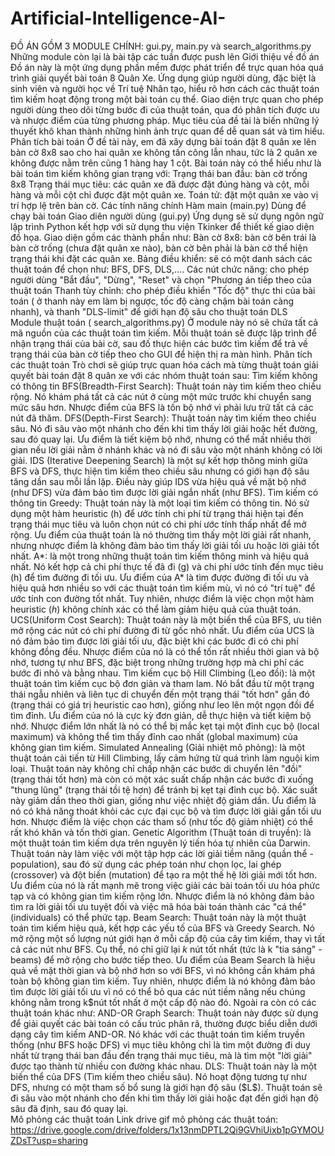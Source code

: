 # Artificial-Intelligence-AI-
ĐỒ ÁN GỒM 3 MODULE CHÍNH: gui.py, main.py và search_algorithms.py 
Những module còn lại là bài tập các tuần được push lên 
Giới thiệu về đồ án
   Đồ án này là một ứng dụng phần mềm được phát triển để trực quan hóa quá trình giải quyết bài toán 8 Quân Xe. Ứng dụng giúp người dùng, đặc biệt là sinh viên và người học về Trí tuệ Nhân tạo, hiểu rõ hơn cách các thuật toán tìm kiếm hoạt động trong một bài toán cụ thể. Giao diện trực quan cho phép người dùng theo dõi từng bước đi của thuật toán, qua đó phân tích được ưu và nhược điểm của từng phương pháp. Mục tiêu của đề tài là biến những lý thuyết khô khan thành những hình ảnh trực quan để dễ quan sát và tìm hiểu. 
Phân tích bài toán
    Ở đề tài này, em đã xây dựng bài toán đặt 8 quân xe lên bàn cờ 8x8 sao cho hai quân xe không tấn công lẫn nhau, tức là 2 quân xe không được nằm trên cũng 1 hàng hay 1 cột. Bài toán này có thể hiểu như là bài toán tìm kiếm không gian trạng với:
   Trạng thái ban đầu: bàn cờ trống 8x8
   Trạng thái mục tiêu: các quân xe đã được đặt đúng hàng và cột, mỗi hàng và mỗi cột chỉ được đặt một quân xe.
   Toán tử: đặt một quân xe vào vị trí hợp lệ trên bàn cờ.
Các tính năng chính
   Hàm main (main.py)
      Dùng để chạy bài toán
   Giao diên người dùng (gui.py)
      Ứng dụng sẽ sử dụng ngôn ngữ lập trình Python kết hợp với sử dụng thu viện Tkinker để thiết kế giao diện đồ họa. Giao diện gồm các thành phần như:
      Bàn cờ 8x8: bàn cờ bên trái là bàn cờ trống (chưa đặt quân xe nào), bàn cờ bên phải là bàn cờ thể hiện trạng thái khi đặt các quân xe.
      Bảng điều khiển: sẽ có một danh sách các thuật toán để chọn như: BFS, DFS, DLS,....
      Các nút chức năng: cho phép người dùng "Bắt đầu", "Dừng", "Reset" và chọn "Phương án tiếp theo của thuật toán
      Thanh tùy chỉnh: cho phép điều khiển "Tốc độ" thực thi của bài toán ( ở thanh này em làm bị ngược, tốc độ càng chậm bài toán càng nhanh), và thanh "DLS-limit" để giới hạn độ sâu cho thuật toán DLS    
Module thuật toán ( search_algorithms.py)
   Ở module này nó sẽ chứa tất cả mã nguồn của các thuật toán tìm kiếm. Mỗi thuật toán sẽ được lập trình để nhận trạng thái của bài cờ, sau đố thực hiện các bước tìm kiếm để trả về trạng thái của bàn cờ tiếp theo cho GUI để hiện thị ra màn hình.
Phân tích các thuật toán
   Trò chơi sẽ giúp trực quan hóa cách mà từng thuật toán giải quyết bài toán đặt 8 quân xe với các nhóm thuật toán sau:
   Tìm kiếm không có thông tin
      BFS(Breadth-First Search): Thuật toán này tìm kiếm theo chiều rộng. Nó khám phá tất cả các nút ở cùng một mức trước khi chuyển sang mức sâu hơn. Nhược điểm của BFS là tốn bộ nhớ vì phải lưu trữ tất cả các nút đã thăm.
      DFS(Depth-First Search): Thuật toán này tìm kiếm theo chiều sâu. Nó đi sâu vào một nhánh cho đến khi tìm thấy lời giải hoặc hết đường, sau đó quay lại. Ưu điểm là tiết kiệm bộ nhớ, nhưng có thể mất nhiều thời gian nếu lời giải nằm ở nhánh khác và nó đi sâu vào một nhánh không có lời giải.
      IDS (Iterative Deepening Search) là một sự kết hợp thông minh giữa BFS và DFS, thực hiện tìm kiếm theo chiều sâu nhưng có giới hạn độ sâu tăng dần sau mỗi lần lặp. Điều này giúp IDS vừa hiệu quả về mặt bộ nhớ (như DFS) vừa đảm bảo tìm được lời giải ngắn nhất (như BFS).
Tìm kiếm có thông tin
      Greedy: Thuật toán này là một loại tìm kiếm có thông tin. Nó sử dụng một hàm heuristic (h) để ước tính chi phí từ trạng thái hiện tại đến trạng thái mục tiêu và luôn chọn nút có chi phí ước tính thấp nhất để mở rộng. Ưu điểm của thuật toán là nó thường tìm thấy một lời giải rất nhanh, nhưng nhược điểm là không đảm bảo tìm thấy lời giải tối ưu hoặc lời giải tốt nhất.
      A*: là một trong những thuật toán tìm kiếm thông minh và hiệu quả nhất. Nó kết hợp cả chi phí thực tế đã đi (g) và chi phí ước tính đến mục tiêu (h) để tìm đường đi tối ưu. Ưu điểm của A* là tìm được đường đi tối ưu và hiệu quả hơn nhiều so với các thuật toán tìm kiếm mù, vì nó có "trí tuệ" để ước tính con đường tốt nhất. Tuy nhiên, nhược điểm là việc chọn một hàm heuristic ($h$) không chính xác có thể làm giảm hiệu quả của thuật toán.
      UCS(Uniform Cost Search): Thuật toán này là một biến thể của BFS, ưu tiên mở rộng các nút có chi phí đường đi từ gốc nhỏ nhất. Ưu điểm của UCS là nó đảm bảo tìm được lời giải tối ưu, đặc biệt khi các bước đi có chi phí không đồng đều. Nhược điểm của nó là có thể tốn rất nhiều thời gian và bộ nhớ, tương tự như BFS, đặc biệt trong những trường hợp mà chi phí các bước đi nhỏ và bằng nhau.
   Tìm kiếm cục bộ
      Hill Climbing (Leo đồi):  là một thuật toán tìm kiếm cục bộ đơn giản và tham lam. Nó bắt đầu từ một trạng thái ngẫu nhiên và liên tục di chuyển đến một trạng thái "tốt hơn" gần đó (trạng thái có giá trị heuristic cao hơn), giống như leo lên một ngọn đồi để tìm đỉnh. Ưu điểm của nó là cực kỳ đơn giản, dễ thực hiện và tiết kiệm bộ nhớ. Nhược điểm lớn nhất là nó có thể bị mắc kẹt tại một đỉnh cục bộ (local maximum) và không thể tìm thấy đỉnh cao nhất (global maximum) của không gian tìm kiếm.
      Simulated Annealing (Giải nhiệt mô phỏng):  là một thuật toán cải tiến từ Hill Climbing, lấy cảm hứng từ quá trình làm nguội kim loại. Thuật toán này không chỉ chấp nhận các bước di chuyển lên "đồi" (trạng thái tốt hơn) mà còn có một xác suất chấp nhận các bước đi xuống "thung lũng" (trạng thái tồi tệ hơn) để tránh bị kẹt tại đỉnh cục bộ. Xác suất này giảm dần theo thời gian, giống như việc nhiệt độ giảm dần. Ưu điểm là nó có khả năng thoát khỏi các cực đại cục bộ và tìm được lời giải gần tối ưu hơn. Nhược điểm là việc chọn các tham số (như tốc độ giảm nhiệt) có thể rất khó khăn và tốn thời gian.
      Genetic Algorithm (Thuật toán di truyền): là một thuật toán tìm kiếm dựa trên nguyên lý tiến hóa tự nhiên của Darwin. Thuật toán này làm việc với một tập hợp các lời giải tiềm năng (quần thể - population), sau đó sử dụng các phép toán như chọn lọc, lai ghép (crossover) và đột biến (mutation) để tạo ra một thế hệ lời giải mới tốt hơn. Ưu điểm của nó là rất mạnh mẽ trong việc giải các bài toán tối ưu hóa phức tạp và có không gian tìm kiếm rộng lớn. Nhược điểm là nó không đảm bảo tìm ra lời giải tối ưu tuyệt đối và việc mã hóa bài toán thành các "cá thể" (individuals) có thể phức tạp.
      Beam Search: Thuật toán này là một thuật toán tìm kiếm hiệu quả, kết hợp các yếu tố của BFS và Greedy Search. Nó mở rộng một số lượng nút giới hạn ở mỗi cấp độ của cây tìm kiếm, thay vì tất cả các nút như BFS. Cụ thể, nó chỉ giữ lại $k$ nút tốt nhất (tức là k "tia sáng" - beams) để mở rộng cho bước tiếp theo. Ưu điểm của Beam Search là hiệu quả về mặt thời gian và bộ nhớ hơn so với BFS, vì nó không cần khám phá toàn bộ không gian tìm kiếm. Tuy nhiên, nhược điểm là nó không đảm bảo tìm được lời giải tối ưu vì nó có thể bỏ qua các nút tiềm năng nếu chúng không nằm trong k$nút tốt nhất ở một cấp độ nào đó.
   Ngoài ra còn có các thuật toán khác như:
      AND-OR Graph Search: Thuật toán này được sử dụng để giải quyết các bài toán có cấu trúc phân rã, thường được biểu diễn dưới dạng cây tìm kiếm AND-OR. Nó khác với các thuật toán tìm kiếm truyền thống (như BFS hoặc DFS) vì mục tiêu không chỉ là tìm một đường đi duy nhất từ trạng thái ban đầu đến trạng thái mục tiêu, mà là tìm một "lời giải" được tạo thành từ nhiều con đường khác nhau.
      DLS: Thuật toán này là một biến thể của DFS (Tìm kiếm theo chiều sâu). Nó hoạt động tương tự như DFS, nhưng có một tham số bổ sung là giới hạn độ sâu ($L$). Thuật toán sẽ đi sâu vào một nhánh cho đến khi tìm thấy lời giải hoặc đạt đến giới hạn độ sâu đã định, sau đó quay lại.    
Mô phỏng các thuật toán
Link drive gif mô phỏng các thuật toán: https://drive.google.com/drive/folders/1x13nmDPTL2Qi9GVhiUixb1pGYMOUZDsT?usp=sharing




